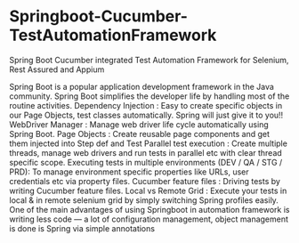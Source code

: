 # Springboot-Cucumber-TestAutomationFramework
Spring Boot Cucumber integrated Test Automation Framework for Selenium, Rest Assured and Appium


Spring Boot is a popular application development framework in the Java community. Spring Boot simplifies the developer life by handling most of the routine activities.
Dependency Injection : Easy to create specific objects in our Page Objects, test classes automatically. Spring will just give it to you!!
WebDriver Manager : Manage web driver life cycle automatically using Spring Boot.
Page Objects : Create reusable page components and get them injected into Step def and Test
Parallel test execution : Create multiple threads, manage web drivers and run tests in parallel etc with clear thread specific scope.
Executing tests in multiple environments (DEV / QA / STG / PRD): To manage environment specific properties like URLs, user credentials etc via property files.
Cucumber feature files : Driving tests by writing Cucumber feature files.
Local vs Remote Grid : Execute your tests in local & in remote selenium grid by simply switching Spring profiles easily.
One of the main advantages of using Springboot in automation framework is writing less code — a lot of configuration management, object management is done is Spring via simple annotations
